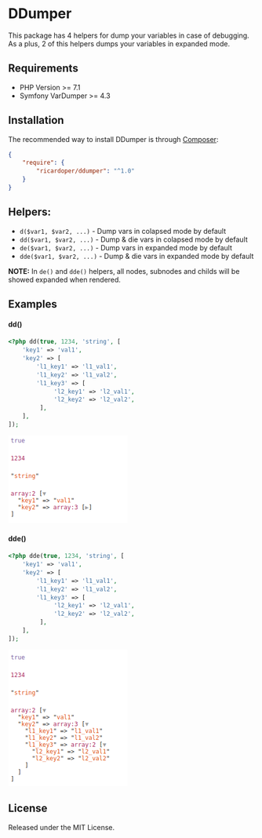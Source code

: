 # DDumper
This package has 4 helpers for dump your variables in case of debugging.
As a plus, 2 of this helpers dumps your variables in expanded mode.


## Requirements ##
- PHP Version >= 7.1
- Symfony VarDumper >= 4.3


## Installation ##
The recommended way to install DDumper is through [Composer](http://getcomposer.org/):

```json
{
    "require": {
        "ricardoper/ddumper": "^1.0"
    }
}
```


## Helpers:
+ `d($var1, $var2, ...)` - Dump vars in colapsed mode by default
+ `dd($var1, $var2, ...)` - Dump & die vars in colapsed mode by default
+ `de($var1, $var2, ...)` - Dump vars in expanded mode by default
+ `dde($var1, $var2, ...)` - Dump & die vars in expanded mode by default

**NOTE:** In `de()` and `dde()` helpers, all nodes, subnodes and childs will be showed expanded when rendered.


## Examples ##

#### dd()
```php
<?php dd(true, 1234, 'string', [
    'key1' => 'val1',
    'key2' => [
        'l1_key1' => 'l1_val1',
        'l1_key2' => 'l1_val2',
        'l1_key3' => [
             'l2_key1' => 'l2_val1',
             'l2_key2' => 'l2_val2',
         ],
    ],
]);

```
![dd](https://raw.githubusercontent.com/ricardoper/ddumper/master/static/dd.png)


#### dde()
```php
<?php dde(true, 1234, 'string', [
    'key1' => 'val1',
    'key2' => [
        'l1_key1' => 'l1_val1',
        'l1_key2' => 'l1_val2',
        'l1_key3' => [
             'l2_key1' => 'l2_val1',
             'l2_key2' => 'l2_val2',
         ],
    ],
]);

```
![dd](https://raw.githubusercontent.com/ricardoper/ddumper/master/static/dde.png)


## License ##
Released under the MIT License.
